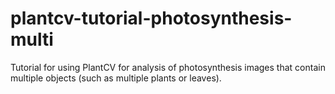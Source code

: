 # plantcv-tutorial-photosynthesis-multi
Tutorial for using PlantCV for analysis of photosynthesis images that contain multiple objects (such as multiple plants or leaves). 
